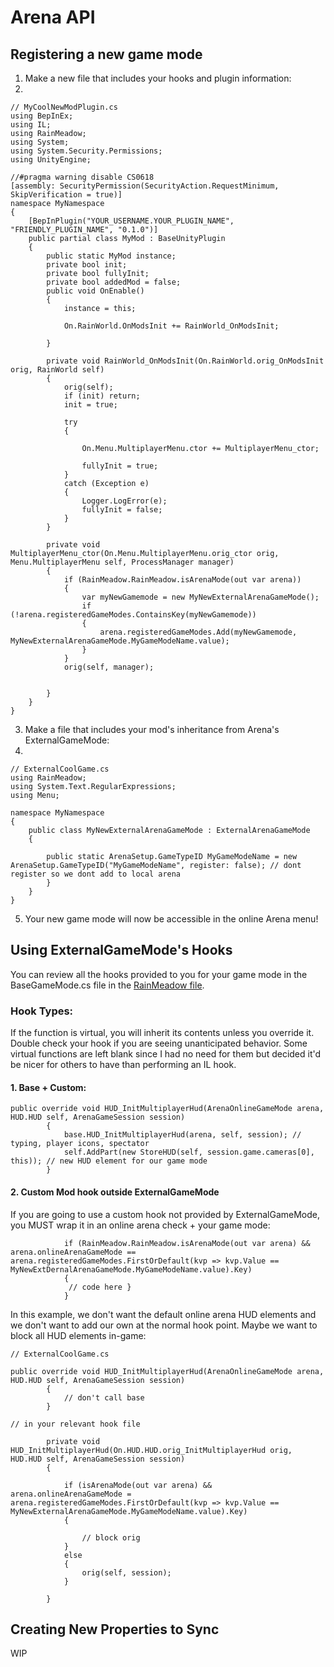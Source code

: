 # Arena API


## Registering a new game mode

1. Make a new file that includes your hooks and plugin information:
2. 
```
// MyCoolNewModPlugin.cs
using BepInEx;
using IL;
using RainMeadow;
using System;
using System.Security.Permissions;
using UnityEngine;

//#pragma warning disable CS0618
[assembly: SecurityPermission(SecurityAction.RequestMinimum, SkipVerification = true)]
namespace MyNamespace
{
    [BepInPlugin("YOUR_USERNAME.YOUR_PLUGIN_NAME", "FRIENDLY_PLUGIN_NAME", "0.1.0")]
    public partial class MyMod : BaseUnityPlugin
    {
        public static MyMod instance;
        private bool init;
        private bool fullyInit;
        private bool addedMod = false;
        public void OnEnable()
        {
            instance = this;

            On.RainWorld.OnModsInit += RainWorld_OnModsInit;

        }

        private void RainWorld_OnModsInit(On.RainWorld.orig_OnModsInit orig, RainWorld self)
        {
            orig(self);
            if (init) return;
            init = true;

            try
            {

                On.Menu.MultiplayerMenu.ctor += MultiplayerMenu_ctor;

                fullyInit = true;
            }
            catch (Exception e)
            {
                Logger.LogError(e);
                fullyInit = false;
            }
        }

        private void MultiplayerMenu_ctor(On.Menu.MultiplayerMenu.orig_ctor orig, Menu.MultiplayerMenu self, ProcessManager manager)
        {
            if (RainMeadow.RainMeadow.isArenaMode(out var arena))
            {
                var myNewGamemode = new MyNewExternalArenaGameMode();
                if (!arena.registeredGameModes.ContainsKey(myNewGamemode))
                {
                    arena.registeredGameModes.Add(myNewGamemode, MyNewExternalArenaGameMode.MyGameModeName.value);
                }
            }
            orig(self, manager);


        }
    }
}
```
3. Make a file that includes your mod's inheritance from Arena's ExternalGameMode:
4. 
```
// ExternalCoolGame.cs
using RainMeadow;
using System.Text.RegularExpressions;
using Menu;

namespace MyNamespace
{
    public class MyNewExternalArenaGameMode : ExternalArenaGameMode
    {

        public static ArenaSetup.GameTypeID MyGameModeName = new ArenaSetup.GameTypeID("MyGameModeName", register: false); // dont register so we dont add to local arena
        }
    }
}
```
5. Your new game mode will now be accessible in the online Arena menu!



## Using ExternalGameMode's Hooks

You can review all the hooks provided to you for your game mode in the BaseGameMode.cs file in the [RainMeadow file](https://github.com/henpemaz/Rain-Meadow/blob/main/Arena/ArenaOnlineGameModes/BaseGameMode.cs).

### Hook Types:
If the function is virtual, you will inherit its contents unless you override it. Double check your hook if you are seeing unanticipated behavior. Some virtual functions are left blank since I had no need for them but decided it'd be nicer for others to have than performing an IL hook.
#### 1. Base + Custom:
```
public override void HUD_InitMultiplayerHud(ArenaOnlineGameMode arena, HUD.HUD self, ArenaGameSession session)
        {
            base.HUD_InitMultiplayerHud(arena, self, session); // typing, player icons, spectator
            self.AddPart(new StoreHUD(self, session.game.cameras[0], this)); // new HUD element for our game mode
        }
```
#### 2. Custom Mod hook outside ExternalGameMode

If you are going to use a custom hook not provided by ExternalGameMode, you MUST wrap it in an online arena check + your game mode:
```
            if (RainMeadow.RainMeadow.isArenaMode(out var arena) && arena.onlineArenaGameMode == arena.registeredGameModes.FirstOrDefault(kvp => kvp.Value == MyNewExtDernalArenaGameMode.MyGameModeName.value).Key)
            { 
             // code here }
            }
```

In this example, we don't want the default online arena HUD elements and we don't want to add our own at the normal hook point. Maybe we want to block all HUD elements in-game:
```
// ExternalCoolGame.cs

public override void HUD_InitMultiplayerHud(ArenaOnlineGameMode arena, HUD.HUD self, ArenaGameSession session)
        {
            // don't call base
        }
```
```
// in your relevant hook file

        private void HUD_InitMultiplayerHud(On.HUD.HUD.orig_InitMultiplayerHud orig, HUD.HUD self, ArenaGameSession session)
        {

            if (isArenaMode(out var arena) && arena.onlineArenaGameMode = arena.registeredGameModes.FirstOrDefault(kvp => kvp.Value == MyNewExternalArenaGameMode.MyGameModeName.value).Key)
            {
                
                // block orig
            }
            else
            {
                orig(self, session);
            }

        }
```


## Creating New Properties to Sync
WIP
